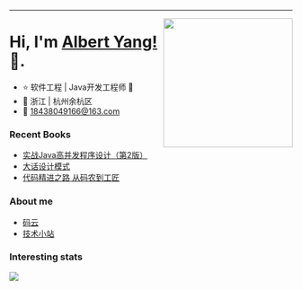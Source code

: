 
---
<img align='right' src="https://media.giphy.com/media/M9gbBd9nbDrOTu1Mqx/giphy.gif" width="230">


# Hi, I'm [Albert Yang!](https://github.com/AlbertYang0801) 👋.


- ⭐ 软件工程 | Java开发工程师 🤖
- 🌱 浙江 | 杭州余杭区
- 💬  [18438049166@163.com](18438049166@163.com)

### Recent Books
- [实战Java高并发程序设计（第2版）](https://item.jd.com/12458866.html)
- [大话设计模式](https://item.jd.com/10079261.html)
- [代码精进之路 从码农到工匠](https://item.jd.com/12612417.html)

### About me
- [码云](https://gitee.com/zztiyjw)
- [技术小站](https://albertyang0801.github.io/blog/)


### Interesting stats
<img align="left" src="https://github-readme-stats.vercel.app/api?username=AlbertYang0801&show_icons=true&icon_color=CE1D2D&text_color=718096&bg_color=ffffff&hide_title=true" />
